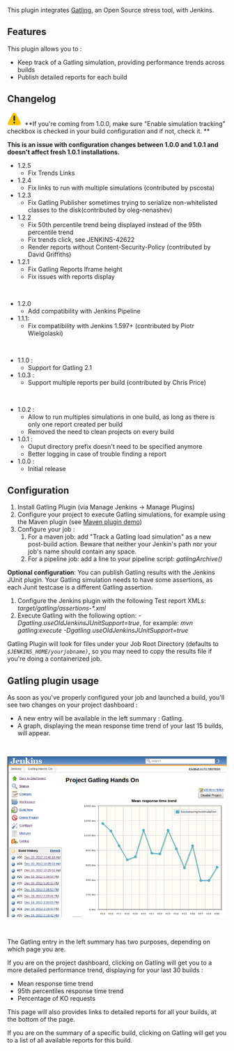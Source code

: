 
This plugin integrates [Gatling](http://gatling.io/), an Open Source
stress tool, with Jenkins.

## Features

This plugin allows you to : 

-   Keep track of a Gatling simulation, providing performance trends
    across builds
-   Publish detailed reports for each build

## Changelog

![(warning)](docs/images/warning.svg)
 **If you're coming from 1.0.0, make sure "Enable simulation tracking"
checkbox is checked in your build configuration and if not, check it. **

**This is an issue with configuration changes between 1.0.0 and 1.0.1
and doesn't affect fresh 1.0.1 installations.**

-   1.2.5
    -   Fix Trends Links
-   1.2.4
    -   Fix links to run with multiple simulations (contributed by
        pscosta)
-   1.2.3
    -   Fix Gatling Publisher sometimes trying to serialize
        non-whitelisted classes to the disk(contributed by
        oleg-nenashev)
-   1.2.2
    -   Fix 50th percentile trend being displayed instead of the 95th
        percentile trend
    -   Fix trends click, see JENKINS-42622
    -   Render reports without Content-Security-Policy (contributed by
        David Griffiths)
-   1.2.1
    -   Fix Gatling Reports Iframe height
    -   Fix issues with reports display

&nbsp;

-   1.2.0
    -   Add compatibility with Jenkins Pipeline
-   1.1.1:
    -   Fix compatibility with Jenkins 1.597+ (contributed by Piotr
        Wielgolaski)

&nbsp;

-   1.1.0 :
    -   Support for Gatling 2.1
-   1.0.3 : 
    -   Support multiple reports per build (contributed by Chris Price)

&nbsp;

-   1.0.2 :
    -   Allow to run multiples simulations in one build, as long as
        there is only one report created per build
    -   Removed the need to clean projects on every build
-   1.0.1 : 
    -   Ouput directory prefix doesn't need to be specified anymore
    -   Better logging in case of trouble finding a report
-   1.0.0 : 
    -   Initial release

## Configuration

1.  Install Gatling Plugin (via Manage Jenkins -\> Manage Plugins)
2.  Configure your project to execute Gatling simulations, for example
    using the Maven plugin (see [Maven plugin
    demo](https://github.com/gatling/gatling-maven-plugin-demo))
3.  Configure your job :
    1.  For a maven job: add "Track a Gatling load simulation" as a new
        post-build action. Beware that neither your Jenkin's path nor
        your job's name should contain any space.
    2.  For a pipeline job: add a line to your pipeline script:
        *gatlingArchive()*

**Optional configuration**: You can publish Gatling results with the
Jenkins JUnit plugin. Your Gatling simulation needs to have some
assertions, as each Junit testcase is a different Gatling assertion.

1.  Configure the Jenkins plugin with the following Test report XMLs:
    *target/gatling/assertions-\*.xml*
2.  Execute Gatling with the following option:
    *-Dgatling.useOldJenkinsJUnitSupport=true*, for example: *mvn
    gatling:execute -Dgatling.useOldJenkinsJUnitSupport=true*

Gatling Plugin will look for files under your Job Root Directory
(defaults to *`$JENKINS_HOME/yourjobname)`*, so you may need to copy the
results file if you're doing a containerized job.

## Gatling plugin usage

As soon as you've properly configured your job and launched a build,
you'll see two changes on your project dashboard :

-   A new entry will be available in the left summary : Gatling.
-   A graph, displaying the mean response time trend of your last 15
    builds, will appear.

 

![](docs/images/dashboard.png)

 

The Gatling entry in the left summary has two purposes, depending on
which page you are.

If you are on the project dashboard, clicking on Gatling will get you to
a more detailed performance trend, displaying for your last 30 builds :

-   Mean response time trend
-   95th percentiles response time trend
-   Percentage of KO requests

This page will also provides links to detailed reports for all your
builds, at the bottom of the page.

If you are on the summary of a specific build, clicking on Gatling will
get you to a list of all available reports for this build.

